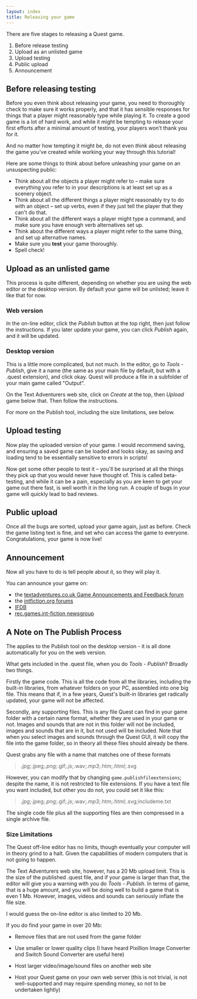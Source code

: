 ```yaml
---
layout: index
title: Releasing your game
---
```


There are five stages to releasing a Quest game.

1.  Before release testing
2.  Upload as an unlisted game
3.  Upload testing
4.  Public upload
5.  Announcement


Before releasing testing
------------------------

Before you even think about releasing your game, you need to thoroughly check to make sure it works properly, and that it has sensible responses for things that a player might reasonably type while playing it. To create a good game is a lot of hard work, and while it might be tempting to release your first efforts after a minimal amount of testing, your players won’t thank you for it.

And no matter how tempting it might be, do not even *think* about releasing the game you’ve created while working your way through this tutorial!

Here are some things to think about before unleashing your game on an unsuspecting public:

-   Think about all the objects a player might refer to – make sure everything you refer to in your descriptions is at least set up as a scenery object.
-   Think about all the different things a player might reasonably try to do with an object – set up verbs, even if they just tell the player that they can't do that.
-   Think about all the different ways a player might type a command, and make sure you have enough verb alternatives set up.
-   Think about the different ways a player might refer to the same thing, and set up alternative names.
-   Make sure you **test** your game thoroughly.
-   Spell check!




Upload as an unlisted game
--------------------------

This process is quite different, depending on whether you are using the web editor or the desktop version. By default your game will be unlisted; leave it like that for now.

### Web version

In the on-line editor, click the _Publish_ button at the top right, then just follow the instructions. If you later update your game, you can click _Publish_ again, and it will be updated.


### Desktop version

This is a little more complicated, but not much. In the editor, go to _Tools - Publish_, give it a name (the same as your main file by default, but with a .quest extension), and click okay. Quest will produce a file in a subfolder of your main game called "Output".

On the Text Adventurers web site, click on _Create_ at the top, then _Upload_ game below that. Then follow the instructions.

For more on the Publish tool, including the size limitations, see below.


Upload testing
--------------

Now play the uploaded version of your game. I would recommend saving, and ensuring a saved game can be loaded and looks okay, as saving and loading tend to be essentially sensitive to errors in scripts!

Now get some other people to test it – you'll be surprised at all the things they pick up that you would never have thought of. This is called beta-testing, and while it can be a pain, especially as you are keen to get your game out there fast, is well worth it in the long run. A couple of bugs in your game will quickly lead to bad reviews.


Public upload
---------------

Once all the bugs are sorted, upload your game again, just as before. Check the game listing text is fine, and set who can access the game to everyone. Congratulations, your game is now live!


Announcement
------------

Now all you have to do is tell people about it, so they will play it.

You can announce your game on:

-   the [textadventures.co.uk Game Announcements and Feedback forum](http://textadventures.co.uk/forum/games)
-   the [intfiction.org forums](http://www.intfiction.org/forum/viewforum.php?f=19)
-   [IFDB](http://ifdb.tads.org/)
-   [rec.games.int-fiction newsgroup](http://groups.google.com/group/rec.games.int-fiction)






A Note on The Publish Process
-------------------

The applies to the Publish tool on the desktop version - it is all done automatically for you on the web version.

What gets included in the .quest file, when you do _Tools - Publish_? Broadly two things.

Firstly the game code. This is all the code from all the libraries, including the built-in libraries, from whatever folders on your PC, assembled into one big file. This means that if, in a few years, Quest's built-in libraries get radically updated, your game will not be affected.

Secondly, any supporting files. This is any file Quest can find in your game folder with a certain name format, whether they are used in your game or not. Images and sounds that are not in this folder will not be included, images and sounds that are in it, but not used will be included. Note that when you select images and sounds through the Quest GUI, it will copy the file into the game folder, so in theory all these files should already be there.

Quest grabs any file with a name that matches one of these formats

> *.jpg;*.jpeg;*.png;*.gif;*.js;*.wav;*.mp3;*.htm;*.html;*.svg

However, you can modify that by changing `game.publishfileextensions`; despite the name, it is not restricted to file extensions. If you have a text file you want included, but other you do not, you could set it like this:

> *.jpg;*.jpeg;*.png;*.gif;*.js;*.wav;*.mp3;*.htm;*.html;*.svg;includeme.txt

The single code file plus all the supporting files are then compressed in a single archive file.


### Size Limitations

The Quest off-line editor has no limits, though eventually your computer will in theory grind to a halt. Given the capabilities of modern computers that is not going to happen.

The Text Adventurers web site, however, has a 20 Mb upload limit. This is the size of the published .quest file, and if your game is larger than that, the editor will give you a warning with you do _Tools - Publish_. In terms of game, that is a huge amount, and you will be doing well to build a game that is even 1 Mb. However, images, videos and sounds can seriously inflate the file size.

I would guess the on-line editor is also limited to 20 Mb.

If you do find your game in over 20 Mb:

* Remove files that are not used from the game folder

* Use smaller or lower quality clips (I have heard Pixillion Image Converter and Switch Sound Converter are useful here)

* Host larger video/image/sound files on another web site

* Host your Quest game on your own web server (this is not trivial, is not well-supported and may require spending money, so not to be undertaken lightly)


